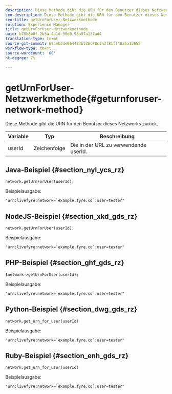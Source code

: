 ```yaml
---
description: Diese Methode gibt die URN für den Benutzer dieses Netzwerks zurück.
seo-description: Diese Methode gibt die URN für den Benutzer dieses Netzwerks zurück.
seo-title: getUrnForUser-Netzwerkmethode
solution: Experience Manager
title: getUrnForUser-Netzwerkmethode
uuid: b70b8b0f-2b3a-4a1d-90d0-93a97a137ad4
translation-type: tm+mt
source-git-commit: 67aeb3de964473b326c88c3a3f81ff48a6a12652
workflow-type: tm+mt
source-wordcount: '68'
ht-degree: 7%

---
```



# getUrnForUser-Netzwerkmethode{#geturnforuser-network-method}

Diese Methode gibt die URN für den Benutzer dieses Netzwerks zurück.

| Variable | Typ | Beschreibung |
|--- |--- |--- |
| userId | Zeichenfolge | Die in der URL zu verwendende userId. |

## Java-Beispiel {#section_nyl_ycs_rz}

```
network.getUrnForUser(userId);
```

Beispielausgabe:

```
"urn:livefyre:network=`example.fyre.co`:user=tester" 
```

## NodeJS-Beispiel {#section_xkd_gds_rz}

```
network.getUrnForUser(userId);
```

Beispielausgabe:

```
"urn:livefyre:network=`example.fyre.co`:user=tester" 
```

## PHP-Beispiel {#section_ghf_gds_rz}

```
$network->getUrnForUser(userId); 
```

Beispielausgabe:

```
"urn:livefyre:network=`example.fyre.co`:user=tester" 
```

## Python-Beispiel {#section_dwg_gds_rz}

```
network.get_urn_for_user(userId) 
```

Beispielausgabe:

```
"urn:livefyre:network=`example.fyre.co`:user=tester" 
```

## Ruby-Beispiel {#section_enh_gds_rz}

```
network.get_urn_for_user(userId) 
```

Beispielausgabe:

```
"urn:livefyre:network=`example.fyre.co`:user=tester" 
```
